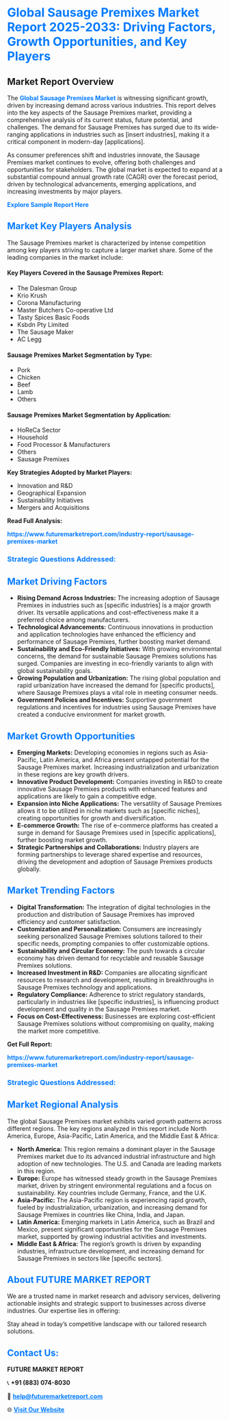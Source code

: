 <h1 style="color: #007BFF;">Global Sausage Premixes Market Report 2025-2033: Driving Factors, Growth Opportunities, and Key Players</h1>

<section id="overview">
<h2>Market Report Overview</h2>
<p>The <a href="https://www.futuremarketreport.com/industry-report/sausage-premixes-market" style="color: #007BFF; text-decoration: none;"><strong>Global Sausage Premixes Market</strong></a> is witnessing significant growth, driven by increasing demand across various industries. This report delves into the key aspects of the Sausage Premixes market, providing a comprehensive analysis of its current status, future potential, and challenges. The demand for Sausage Premixes has surged due to its wide-ranging applications in industries such as [insert industries], making it a critical component in modern-day [applications].</p>
<p>As consumer preferences shift and industries innovate, the Sausage Premixes market continues to evolve, offering both challenges and opportunities for stakeholders. The global market is expected to expand at a substantial compound annual growth rate (CAGR) over the forecast period, driven by technological advancements, emerging applications, and increasing investments by major players.</p>
</section>

<section id="overview">
<p><a href="https://www.futuremarketreport.com/request-sample/reportId=112306" style="color: #007BFF; text-decoration: none;"><strong>Explore Sample Report Here</strong></a></p>
</section>

<section id="key-players">
<h2 style="color: #007BFF;">Market Key Players Analysis</h2>
<p>The Sausage Premixes market is characterized by intense competition among key players striving to capture a larger market share. Some of the leading companies in the market include:</p>
<h4>Key Players Covered in the Sausage Premixes Report:</h4>
<ul><li>The Dalesman Group</li><li>Krio Krush</li><li>Corona Manufacturing</li><li>Master Butchers Co-operative Ltd</li><li>Tasty Spices Basic Foods</li><li>Ksbdn Pty Limited</li><li>The Sausage Maker</li><li>AC Legg</li></ul>
<h4>Sausage Premixes Market Segmentation by Type:</h4>
<ul><li>Pork</li><li>Chicken</li><li>Beef</li><li>Lamb</li><li>Others</li></ul>

<h4>Sausage Premixes Market Segmentation by Application:</h4>
<ul><li>HoReCa Sector</li><li>Household</li><li>Food Processor &amp; Manufacturers</li><li>Others</li><li>Sausage Premixes</li></ul>
<p><strong>Key Strategies Adopted by Market Players:</strong></p>
<ul>
<li>Innovation and R&D</li>
<li>Geographical Expansion</li>
<li>Sustainability Initiatives</li>
<li>Mergers and Acquisitions</li>
</ul>
</section>

<section>
<p><strong>Read Full Analysis: </strong></p><a href="https://www.futuremarketreport.com/industry-report/sausage-premixes-market" style="color: #007BFF; text-decoration: none;"><strong>https://www.futuremarketreport.com/industry-report/sausage-premixes-market</strong></a>
<h3 style="color: #007BFF;">Strategic Questions Addressed:</h3>
</section>

<section id="driving-factors">
<h2 style="color: #007BFF;">Market Driving Factors</h2>
<ul>
<li><strong>Rising Demand Across Industries:</strong> The increasing adoption of Sausage Premixes in industries such as [specific industries] is a major growth driver. Its versatile applications and cost-effectiveness make it a preferred choice among manufacturers.</li>
<li><strong>Technological Advancements:</strong> Continuous innovations in production and application technologies have enhanced the efficiency and performance of Sausage Premixes, further boosting market demand.</li>
<li><strong>Sustainability and Eco-Friendly Initiatives:</strong> With growing environmental concerns, the demand for sustainable Sausage Premixes solutions has surged. Companies are investing in eco-friendly variants to align with global sustainability goals.</li>
<li><strong>Growing Population and Urbanization:</strong> The rising global population and rapid urbanization have increased the demand for [specific products], where Sausage Premixes plays a vital role in meeting consumer needs.</li>
<li><strong>Government Policies and Incentives:</strong> Supportive government regulations and incentives for industries using Sausage Premixes have created a conducive environment for market growth.</li>
</ul>
</section>

<section id="growth-opportunities">
<h2 style="color: #007BFF;">Market Growth Opportunities</h2>
<ul>
<li><strong>Emerging Markets:</strong> Developing economies in regions such as Asia-Pacific, Latin America, and Africa present untapped potential for the Sausage Premixes market. Increasing industrialization and urbanization in these regions are key growth drivers.</li>
<li><strong>Innovative Product Development:</strong> Companies investing in R&D to create innovative Sausage Premixes products with enhanced features and applications are likely to gain a competitive edge.</li>
<li><strong>Expansion into Niche Applications:</strong> The versatility of Sausage Premixes allows it to be utilized in niche markets such as [specific niches], creating opportunities for growth and diversification.</li>
<li><strong>E-commerce Growth:</strong> The rise of e-commerce platforms has created a surge in demand for Sausage Premixes used in [specific applications], further boosting market growth.</li>
<li><strong>Strategic Partnerships and Collaborations:</strong> Industry players are forming partnerships to leverage shared expertise and resources, driving the development and adoption of Sausage Premixes products globally.</li>
</ul>
</section>

<section id="trending-factors">
<h2 style="color: #007BFF;">Market Trending Factors</h2>
<ul>
<li><strong>Digital Transformation:</strong> The integration of digital technologies in the production and distribution of Sausage Premixes has improved efficiency and customer satisfaction.</li>
<li><strong>Customization and Personalization:</strong> Consumers are increasingly seeking personalized Sausage Premixes solutions tailored to their specific needs, prompting companies to offer customizable options.</li>
<li><strong>Sustainability and Circular Economy:</strong> The push towards a circular economy has driven demand for recyclable and reusable Sausage Premixes solutions.</li>
<li><strong>Increased Investment in R&D:</strong> Companies are allocating significant resources to research and development, resulting in breakthroughs in Sausage Premixes technology and applications.</li>
<li><strong>Regulatory Compliance:</strong> Adherence to strict regulatory standards, particularly in industries like [specific industries], is influencing product development and quality in the Sausage Premixes market.</li>
<li><strong>Focus on Cost-Effectiveness:</strong> Businesses are exploring cost-efficient Sausage Premixes solutions without compromising on quality, making the market more competitive.</li>
</ul>
</section>

<section>
<p><strong>Get Full Report: </strong></p><a href="https://www.futuremarketreport.com/industry-report/sausage-premixes-market" style="color: #007BFF; text-decoration: none;"><strong>https://www.futuremarketreport.com/industry-report/sausage-premixes-market</strong></a>
<h3 style="color: #007BFF;">Strategic Questions Addressed:</h3>
</section>


<section id="regional-analysis">
<h2 style="color: #007BFF;">Market Regional Analysis</h2>
<p>The global Sausage Premixes market exhibits varied growth patterns across different regions. The key regions analyzed in this report include North America, Europe, Asia-Pacific, Latin America, and the Middle East & Africa:</p>
<ul>
<li><strong>North America:</strong> This region remains a dominant player in the Sausage Premixes market due to its advanced industrial infrastructure and high adoption of new technologies. The U.S. and Canada are leading markets in this region.</li>
<li><strong>Europe:</strong> Europe has witnessed steady growth in the Sausage Premixes market, driven by stringent environmental regulations and a focus on sustainability. Key countries include Germany, France, and the U.K.</li>
<li><strong>Asia-Pacific:</strong> The Asia-Pacific region is experiencing rapid growth, fueled by industrialization, urbanization, and increasing demand for Sausage Premixes in countries like China, India, and Japan.</li>
<li><strong>Latin America:</strong> Emerging markets in Latin America, such as Brazil and Mexico, present significant opportunities for the Sausage Premixes market, supported by growing industrial activities and investments.</li>
<li><strong>Middle East & Africa:</strong> The region’s growth is driven by expanding industries, infrastructure development, and increasing demand for Sausage Premixes in sectors like [specific sectors].</li>
</ul>
</section>

<footer>
<h2 style="color: #007BFF;">About FUTURE MARKET REPORT</h2>
<p>We are a trusted name in market research and advisory services, delivering actionable insights and strategic support to businesses across diverse industries. Our expertise lies in offering:</p>

<p>Stay ahead in today’s competitive landscape with our tailored research solutions.</p>

<h2 style="color: #007BFF;">Contact Us:</h2>
<p><strong>FUTURE MARKET REPORT</strong></p>
<p>📞 <strong>+91 (883) 074-8030</strong></p>
<p>📧 <strong><a href="mailto:help@futuremarketreport.com" style="color: #007BFF;">help@futuremarketreport.com</a></strong></p>
<p>🌐 <strong><a href="https://www.futuremarketreport.com/" style="color: #007BFF;">Visit Our Website</a></strong></p>
</footer>